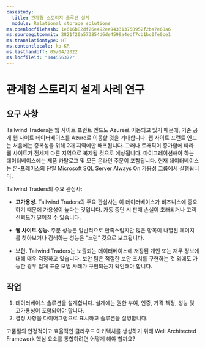 ```yaml
---
casestudy:
  title: 관계형 스토리지 솔루션 설계
  module: Relational storage solutions
ms.openlocfilehash: 1e616b82df26e492ee943313758952f2ba7e68a6
ms.sourcegitcommit: 2821f20a573854d6de4599a4edf7cb1bc0fe0ce1
ms.translationtype: HT
ms.contentlocale: ko-KR
ms.lasthandoff: 05/04/2022
ms.locfileid: "144556372"
---
```

# <a name="design-relational-storage-case-study"></a>관계형 스토리지 설계 사례 연구

## <a name="requirements"></a>요구 사항

Tailwind Traders는 웹 사이트 프런트 엔드도 Azure로 이동되고 있기 때문에, 기존 공개 웹 사이트 데이터베이스를 Azure로 이동할 것을 기대합니다.  웹 사이트 프런트 엔드는 처음에는 중복성을 위해 2개 지역에만 배포됩니다.  그러나 트래픽이 증가함에 따라 웹 사이트가 전세계 다른 지역으로 복제될 것으로 예상됩니다. 마이그레이션해야 하는 데이터베이스에는 제품 카탈로그 및 모든 온라인 주문이 포함됩니다.  현재 데이터베이스는 온-프레미스의 단일 Microsoft SQL Server Always On 가용성 그룹에서 실행됩니다.

Tailwind Traders의 주요 관심사:

-   **고가용성**.  Tailwind Traders의 주요 관심사는 이 데이터베이스가 비즈니스에 중요하기 때문에 가용성이 높다는 것입니다.  가동 중단 시 판매 손실이 초래되거나 고객 신뢰도가 떨어질 수 있습니다.

-   **웹 사이트 성능.**  주문 성능은 일반적으로 만족스럽지만 많은 항목이 나열된 페이지를 찾아보거나 검색하는 성능은 “느린” 것으로 보고됩니다.

-   **보안.**  Tailwind Traders는 노출되는 데이터베이스에 저장된 개인 또는 재무 정보에 대해 매우 걱정하고 있습니다.  보안 팀은 적절한 보안 조치를 구현하는 것 외에도 가능한 경우 업계 표준 모범 사례가 구현되는지 확인해야 합니다.


## <a name="tasks"></a>작업

1.  데이터베이스 솔루션을 설계합니다. 설계에는 권한 부여, 인증, 가격 책정, 성능 및 고가용성이 포함되어야 합니다. 
2.  결정 사항을 다이어그램으로 표시하고 솔루션을 설명합니다. 

고품질의 안정적이고 효율적인 클라우드 아키텍처를 생성하기 위해 Well Architected Framework 핵심 요소를 통합하려면 어떻게 해야 할까요?
